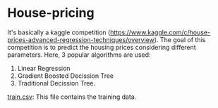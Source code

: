 # House-pricing

It's basically a kaggle competition (https://www.kaggle.com/c/house-prices-advanced-regression-techniques/overview). The goal of this competition is to predict the housing prices considering different parameters. 
Here, 3 popular algorithms are used:
1. Linear Regression
2. Gradient Boosted Decission Tree
3. Traditional Decission Tree.
 
[train.csv](https://github.com/OmkarV23/House-pricing/blob/main/train.csv): This file contains the training data. 
